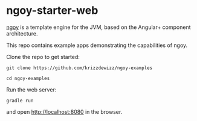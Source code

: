 # ngoy-starter-web

[ngoy](https://github.com/krizzdewizz/ngoy) is a template engine for the JVM, based on the Angular+ component architecture.

This repo contains example apps demonstrating the capabilities of ngoy.

Clone the repo to get started:

```
git clone https://github.com/krizzdewizz/ngoy-examples
```

```
cd ngoy-examples
```


Run the web server:

```
gradle run
```

and open [http://localhost:8080](http://localhost:8080) in the browser.
